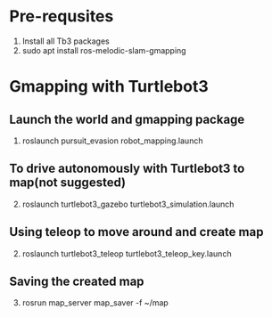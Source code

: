 
# Pre-requsites

1) Install all Tb3 packages
2) sudo apt install ros-melodic-slam-gmapping

# Gmapping with Turtlebot3

## Launch the world and gmapping package

1) roslaunch pursuit_evasion robot_mapping.launch

## To drive autonomously with Turtlebot3 to map(not suggested)

2) roslaunch turtlebot3_gazebo turtlebot3_simulation.launch

## Using teleop to move around and create map

2) roslaunch turtlebot3_teleop turtlebot3_teleop_key.launch

## Saving the created map

3) rosrun map_server map_saver -f ~/map